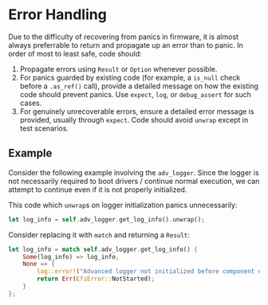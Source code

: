 # Error Handling

Due to the difficulty of recovering from panics in firmware,
it is almost always preferrable to return and propagate up an error than to panic.
In order of most to least safe, code should:

1. Propagate errors using `Result` or `Option` whenever possible.
2. For panics guarded by existing code (for example, a `is_null` check before a `.as_ref()` call),
provide a detailed message on how the existing code should prevent panics.
Use `expect`, `log`, or `debug_assert` for such cases.
3. For genuinely unrecoverable errors, ensure a detailed error message is provided, usually through `expect`.
Code should avoid `unwrap` except in test scenarios.

## Example

Consider the following example involving the `adv_logger`.
Since the logger is not necessarily required to boot drivers / continue normal execution,
we can attempt to continue even if it is not properly initialized.

This code which `unwrap`s on logger initialization panics unnecessarily:

``` rust
let log_info = self.adv_logger.get_log_info().unwrap();
```

Consider replacing it with `match` and returning a `Result`:

``` rust
let log_info = match self.adv_logger.get_log_info() {
    Some(log_info) => log_info,
    None => {
        log::error!("Advanced logger not initialized before component entry point!");
        return Err(EfiError::NotStarted);
    }
};
```
